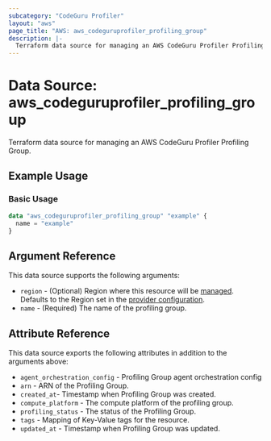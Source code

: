 ```yaml
---
subcategory: "CodeGuru Profiler"
layout: "aws"
page_title: "AWS: aws_codeguruprofiler_profiling_group"
description: |-
  Terraform data source for managing an AWS CodeGuru Profiler Profiling Group.
---
```


# Data Source: aws_codeguruprofiler_profiling_group

Terraform data source for managing an AWS CodeGuru Profiler Profiling Group.

## Example Usage

### Basic Usage

```terraform
data "aws_codeguruprofiler_profiling_group" "example" {
  name = "example"
}
```

## Argument Reference

This data source supports the following arguments:

* `region` - (Optional) Region where this resource will be [managed](https://docs.aws.amazon.com/general/latest/gr/rande.html#regional-endpoints). Defaults to the Region set in the [provider configuration](https://registry.terraform.io/providers/hashicorp/aws/latest/docs#aws-configuration-reference).
* `name` - (Required) The name of the profiling group.

## Attribute Reference

This data source exports the following attributes in addition to the arguments above:

* `agent_orchestration_config` - Profiling Group agent orchestration config
* `arn` - ARN of the Profiling Group.
* `created_at`- Timestamp when Profiling Group was created.
* `compute_platform` - The compute platform of the profiling group.
* `profiling_status` - The status of the Profiling Group.
* `tags` - Mapping of Key-Value tags for the resource.
* `updated_at` -  Timestamp when Profiling Group was updated.
